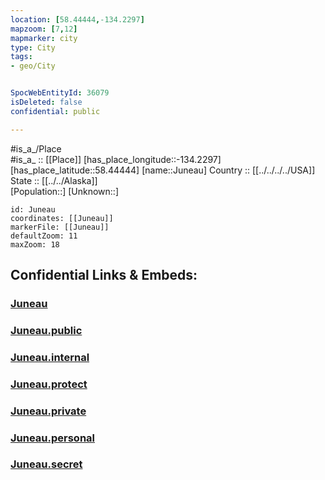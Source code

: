 ```yaml
---
location: [58.44444,-134.2297] 
mapzoom: [7,12] 
mapmarker: city 
type: City
tags:
- geo/City


SpocWebEntityId: 36079
isDeleted: false
confidential: public

---
```

#is_a_/Place  
#is_a_ :: [[Place]] 
[has_place_longitude::-134.2297] 
[has_place_latitude::58.44444] 
[name::Juneau] 
Country :: [[../../../../USA]]  
State :: [[../../Alaska]]  
[Population::] 
[Unknown::] 


```leaflet
id: Juneau
coordinates: [[Juneau]] 
markerFile: [[Juneau]] 
defaultZoom: 11 
maxZoom: 18
```


## Confidential Links & Embeds: 

### [Juneau](/_Standards/Earth/Continent/America~North/USA/USA~Pacific/Alaska/counties~Alaska/Juneau,County/cities~Juneau/Juneau.md) 

### [Juneau.public](/_public/Earth/Continent/America~North/USA/USA~Pacific/Alaska/counties~Alaska/Juneau,County/cities~Juneau/Juneau.public.md) 

### [Juneau.internal](/_internal/Earth/Continent/America~North/USA/USA~Pacific/Alaska/counties~Alaska/Juneau,County/cities~Juneau/Juneau.internal.md) 

### [Juneau.protect](/_protect/Earth/Continent/America~North/USA/USA~Pacific/Alaska/counties~Alaska/Juneau,County/cities~Juneau/Juneau.protect.md) 

### [Juneau.private](/_private/Earth/Continent/America~North/USA/USA~Pacific/Alaska/counties~Alaska/Juneau,County/cities~Juneau/Juneau.private.md) 

### [Juneau.personal](/_personal/Earth/Continent/America~North/USA/USA~Pacific/Alaska/counties~Alaska/Juneau,County/cities~Juneau/Juneau.personal.md) 

### [Juneau.secret](/_secret/Earth/Continent/America~North/USA/USA~Pacific/Alaska/counties~Alaska/Juneau,County/cities~Juneau/Juneau.secret.md)

